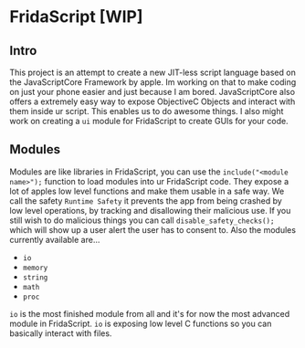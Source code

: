 # FridaScript [WIP]
## Intro
This project is an attempt to create a new JIT-less script language based on the JavaScriptCore Framework by apple. Im working on that to make coding on just your phone easier and just because I am bored. JavaScriptCore also offers a extremely easy way to expose ObjectiveC Objects and interact with them inside ur script. This enables us to do awesome things. I also might work on creating a `ui` module for FridaScript to create GUIs for your code.
## Modules
Modules are like libraries in FridaScript, you can use the `include("<module name>");` function to load modules into ur FridaScript code. They expose a lot of apples low level functions and make them usable in a safe way. We call the safety `Runtime Safety` it prevents the app from being crashed by low level operations, by tracking and disallowing their malicious use. If you still wish to do malicious things you can call `disable_safety_checks();` which will show up a user alert the user has to consent to. Also the modules currently available are...

- `io`
- `memory`
- `string`
- `math`
- `proc`

`io` is the most finished module from all and it's for now the most advanced module in FridaScript. `io` is exposing low level C functions so you can basically interact with files.
